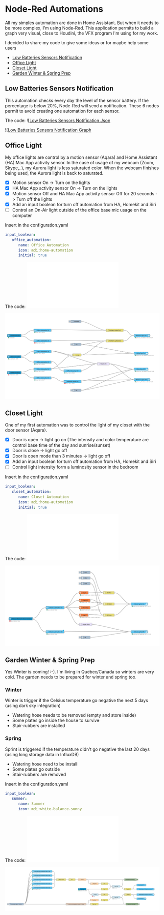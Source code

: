 # Node-Red Automations #

All my simples automation are done in Home Assistant. But when it needs to be more complex, I'm using Node-Red. 
This application permits to build a graph very visual, close to Houdini, the VFX program I'm using for my work.

I decided to share my code to give some ideas or for maybe help some users

- [Low Batteries Sensors Notification](#low-batteries-sensors-notification)
- [Office Light](#office-light)
- [Closet Light](#closet-light)
- [Garden Winter & Spring Prep](#garden-winter--spring-prep)

## Low Batteries Sensors Notification ##
This automation checks every day the level of the sensor battery. If the percentage is below 20%, Node-Red will send a notification. 
These 6 nodes permit to avoid creating one automation for each sensor.

The code: ![[Low Batteries Sensors Notification Json](LowBatteriesSensorsNotification.json)

![[Low Batteries Sensors Notification Graph](LowBatteriesSensorsNotification.png)

## Office Light ##
My office lights are control by a motion sensor (Aqara) and Home Assistant (HA) Mac App activity sensor. 
In the case of usage of my webcam (Zoom, Skype,..), my Aurora light is less saturated color. When the webcam finishes being used, the Aurora light is back to saturated.
- [x] Motion sensor On -> Turn on the lights
- [x] HA Mac App activity sensor On -> Turn on the lights
- [x] Motion sensor Off and HA Mac App activity sensor Off for 20 seconds -> Turn off the lights
- [x] Add an input boolean for turn off automation from HA, Homekit and Siri
- [ ] Control an On-Air light outside of the office base mic usage on the computer

Insert in the configuration.yaml
```yml
input_boolean:
   office_automation:
      name: Office Automation
      icon: mdi:home-automation
      initial: true
```

The code: ![Office Light Json](officeLight.json)

![Office Light Graph](officeLight.png)


## Closet Light ##

One of my first automation was to control the light of my closet with the door sensor (Aqara).
- [x] Door is open -> light go on
	(The intensity and color temperature are control base time of the day and sunrise/sunset)
- [x] Door is close -> light go off 
- [x] Door is open mode than 3 minutes -> light go off
- [x] Add an input boolean for turn off automation from HA, Homekit and Siri
- [ ] Control light intensity form a luminosity sensor in the bedroom

Insert in the configuration.yaml
```yml
input_boolean:
   closet_automation:
      name: Closet Automation
      icon: mdi:home-automation
      initial: true
```

The code: ![Closet Light Json](closetLight.json)

![Closet Light Graph](closetLight.png)


## Garden Winter & Spring Prep ##

Yes  Winter is coming! :-). 
I'm living in Quebec/Canada so winters are very cold. 
The garden needs to be prepared for winter and spring too.

### Winter ###
Winter is trigger if the Celsius temperature go negative the next  5 days (using dark sky integration)
- Watering hose needs to be removed (empty and store inside)
- Some plates go inside the house to survive
- Stair-rubbers are installed

### Spring ###
Sprint is triggered if the temperature didn't go negative the last 20 days (using long storage data in InfluxDB)
- Watering hose need to be install
- Some plates go outside
- Stair-rubbers are removed

Insert in the configuration.yaml
```yml
input_boolean:
   summer:
      name: Summer
      icon: mdi:white-balance-sunny
```

The code: ![Garden Winter & Spring Prep Json](gardenWinterSpringPrep.json)

![Garden Winter & Spring Prep Graph](gardenWinterSpringPrep.png)

